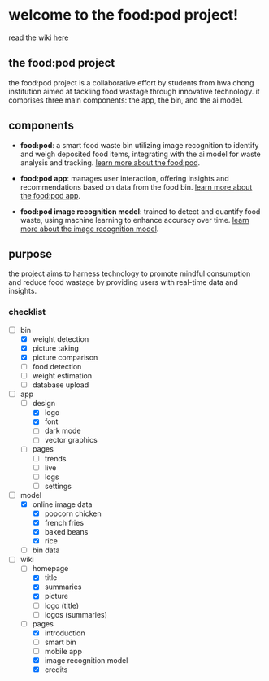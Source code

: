 # welcome to the food:pod project!

read the wiki [here](https://food-pod.web.app/)

## the food:pod project

the food:pod project is a collaborative effort by students from hwa chong institution aimed at tackling food wastage through innovative technology. it comprises three main components: the app, the bin, and the ai model.

## components

- **food:pod**: a smart food waste bin utilizing image recognition to identify and weigh deposited food items, integrating with the ai model for waste analysis and tracking.
  [learn more about the food:pod](https://food-pod.web.app/bin.html).

- **food:pod app**: manages user interaction, offering insights and recommendations based on data from the food bin.
  [learn more about the food:pod app](https://food-pod.web.app/app.html).

- **food:pod image recognition model**: trained to detect and quantify food waste, using machine learning to enhance accuracy over time.
  [learn more about the image recognition model](https://food-pod.web.app/model.html).

## purpose

the project aims to harness technology to promote mindful consumption and reduce food wastage by providing users with real-time data and insights.

### checklist
- [ ] bin
  - [x] weight detection
  - [x] picture taking
  - [x] picture comparison
  - [ ] food detection
  - [ ] weight estimation
  - [ ] database upload
- [ ] app
  - [ ] design
    - [x] logo
    - [x] font
    - [ ] dark mode
    - [ ] vector graphics 
  - [ ] pages
    - [ ] trends
    - [ ] live
    - [ ] logs
    - [ ] settings
- [ ] model
  - [x] online image data
    - [x] popcorn chicken
    - [x] french fries
    - [x] baked beans
    - [x] rice
  - [ ] bin data
- [ ] wiki
  - [ ] homepage
    - [x] title
    - [x] summaries
    - [x] picture
    - [ ] logo (title)
    - [ ] logos (summaries)
  - [ ] pages
    - [x] introduction
    - [ ] smart bin
    - [ ] mobile app
    - [x] image recognition model
    - [x] credits
